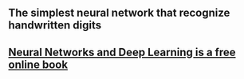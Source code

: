 ## The simplest neural network that recognize handwritten digits
## [Neural Networks and Deep Learning is a free online book](http://neuralnetworksanddeeplearning.com/)